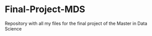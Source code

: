 # Final-Project-MDS
Repository with all my files for the final project of the Master in Data Science
